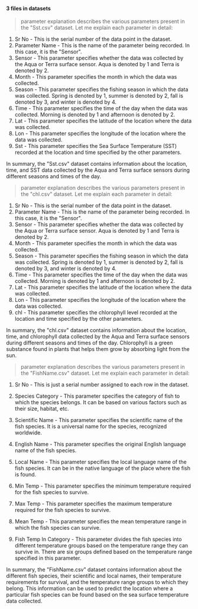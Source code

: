 #### 3 files in datasets

>  parameter explanation describes the various parameters present in the "Sst.csv" dataset. Let me explain each parameter in detail:

1.  Sr No - This is the serial number of the data point in the dataset.
2.  Parameter Name - This is the name of the parameter being recorded. In this case, it is the "Sensor".
3.  Sensor - This parameter specifies whether the data was collected by the Aqua or Terra surface sensor. Aqua is denoted by 1 and Terra is denoted by 2.
4.  Month - This parameter specifies the month in which the data was collected.
5.  Season - This parameter specifies the fishing season in which the data was collected. Spring is denoted by 1, summer is denoted by 2, fall is denoted by 3, and winter is denoted by 4.
6.  Time - This parameter specifies the time of the day when the data was collected. Morning is denoted by 1 and afternoon is denoted by 2.
7.  Lat - This parameter specifies the latitude of the location where the data was collected.
8.  Lon - This parameter specifies the longitude of the location where the data was collected.
9.  Sst - This parameter specifies the Sea Surface Temperature (SST) recorded at the location and time specified by the other parameters.

In summary, the "Sst.csv" dataset contains information about the location, time, and SST data collected by the Aqua and Terra surface sensors during different seasons and times of the day.


> parameter explanation describes the various parameters present in the "chl.csv" dataset. Let me explain each parameter in detail:

1.  Sr No - This is the serial number of the data point in the dataset.
2.  Parameter Name - This is the name of the parameter being recorded. In this case, it is the "Sensor".
3.  Sensor - This parameter specifies whether the data was collected by the Aqua or Terra surface sensor. Aqua is denoted by 1 and Terra is denoted by 2.
4.  Month - This parameter specifies the month in which the data was collected.
5.  Season - This parameter specifies the fishing season in which the data was collected. Spring is denoted by 1, summer is denoted by 2, fall is denoted by 3, and winter is denoted by 4.
6.  Time - This parameter specifies the time of the day when the data was collected. Morning is denoted by 1 and afternoon is denoted by 2.
7.  Lat - This parameter specifies the latitude of the location where the data was collected.
8.  Lon - This parameter specifies the longitude of the location where the data was collected.
9.  chl - This parameter specifies the chlorophyll level recorded at the location and time specified by the other parameters.

In summary, the "chl.csv" dataset contains information about the location, time, and chlorophyll data collected by the Aqua and Terra surface sensors during different seasons and times of the day. Chlorophyll is a green substance found in plants that helps them grow by absorbing light from the sun.


> parameter explanation describes the various parameters present in the "FishName.csv" dataset. Let me explain each parameter in detail:

1.  Sr No - This is just a serial number assigned to each row in the dataset.

2. Species Category - This parameter specifies the category of fish to which the species belongs. It can be based on various factors such as their size, habitat, etc.

3.  Scientific Name - This parameter specifies the scientific name of the fish species. It is a universal name for the species, recognized worldwide.

4.  English Name - This parameter specifies the original English language name of the fish species.

5.  Local Name - This parameter specifies the local language name of the fish species. It can be in the native language of the place where the fish is found.

6.  Min Temp - This parameter specifies the minimum temperature required for the fish species to survive.

7.  Max Temp - This parameter specifies the maximum temperature required for the fish species to survive.

8.  Mean Temp - This parameter specifies the mean temperature range in which the fish species can survive.

9.  Fish Temp In Category - This parameter divides the fish species into different temperature groups based on the temperature range they can survive in. There are six groups defined based on the temperature range specified in this parameter.

In summary, the "FishName.csv" dataset contains information about the different fish species, their scientific and local names, their temperature requirements for survival, and the temperature range groups to which they belong. This information can be used to predict the location where a particular fish species can be found based on the sea surface temperature data collected.
